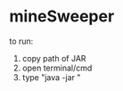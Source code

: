 # mineSweeper

to run:
1. copy path of JAR
2. open terminal/cmd
3. type "java -jar <paste path here>"
